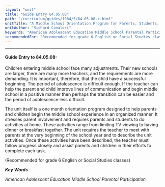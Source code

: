 ```yaml
---
layout: "unit"
title: "Guide Entry 84.05.08"
path: "/curriculum/guides/1984/5/84.05.08.x.html"
unitTitle: "A Middle School Orientation Program for Parents, Students, and Teachers"
unitAuthor: "Richard Canalori"
keywords: "American Adolescent Education Middle School Parental Participation"
recommendedFor: "Recommended for grade 6 English or Social Studies classes"
---
```

<body>
<hr/>
 <h4>
  Guide Entry to 84.05.08:
 </h4>
 Children entering middle school face many adjustments.  Their new schools are larger, there are many more teachers, and the requirements are more demanding.  It is important, therefore, that the child have a successful beginning.  The period of adolescence is difficult enough. If the teacher can help the parent and child improve lines of communication and begin middle school in a positive manner then perhaps the transition can be easier and the period of adolescence less difficult.
 <p>
  The unit itself is a one month orientation program designed to help parents and children begin the middle school experience in an organized manner.  It stresses parent involvement and requires parents and students to do activities at home.  These activities range from limiting TV viewing to having dinner or breakfast together.  The unit requires the teacher to meet with parents at the very beginning of the school year and to describe the unit activities.  Once these activities have been described, the teacher must follow progress closely and assist parents and children in their efforts to complete each task.
 </p>
 <p>
  (Recommended for grade 6 English or Social Studies classes)
 </p>
<p>
  <b>
   <i>
    Key Words
   </i>
  </b>
  <br/>
 </p>
 <p>
  <i>
   American Adolescent Education Middle School Parental Participation
  </i>
 </p>

</body>